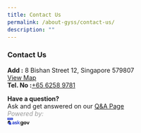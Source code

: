 ```yaml
---
title: Contact Us
permalink: /about-gyss/contact-us/
description: ""
---
```

### **Contact Us**

**Add :**&nbsp;8 Bishan Street 12, Singapore 579807 <br>
[View Map](https://www.google.com/maps/place/8+Bishan+Street+12,+Singapore+579807/@1.3444398,103.8483316,17z/data=!3m1!4b1!4m6!3m5!1s0x31da176b50a44dc3:0x570f81d8781ff148!8m2!3d1.3444398!4d103.8505203!16s%2Fg%2F11c3q3n_1b)<br>
**Tel. No :**[+65 6258 9781](tel:+6562589781)

**Have a question?**  
Ask and get answered on our [Q&amp;A Page](https://go.ask.gov.sg/gyss)
<br>
<span style="color:#999999"><em>Powered by:
<br><img style="width:10%;float:left" src="/images/logo-askgov.png">
<br></em></span>